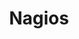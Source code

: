 ---
draft: false
title: Nagios
content:
  id: nagios
  name: Nagios
  website: https://www.nagios.org/
  short_description: The Industry Standard In IT Infrastructure Monitoring
---